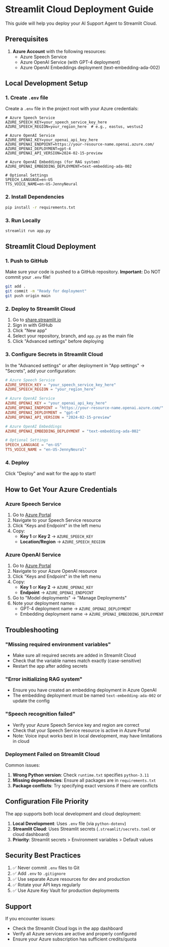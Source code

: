 # Streamlit Cloud Deployment Guide

This guide will help you deploy your AI Support Agent to Streamlit Cloud.

## Prerequisites

1. **Azure Account** with the following resources:
   - Azure Speech Service
   - Azure OpenAI Service (with GPT-4 deployment)
   - Azure OpenAI Embeddings deployment (text-embedding-ada-002)

## Local Development Setup

### 1. Create `.env` file

Create a `.env` file in the project root with your Azure credentials:

```env
# Azure Speech Service
AZURE_SPEECH_KEY=your_speech_service_key_here
AZURE_SPEECH_REGION=your_region_here  # e.g., eastus, westus2

# Azure OpenAI Service
AZURE_OPENAI_KEY=your_openai_api_key_here
AZURE_OPENAI_ENDPOINT=https://your-resource-name.openai.azure.com/
AZURE_OPENAI_DEPLOYMENT=gpt-4
AZURE_OPENAI_API_VERSION=2024-02-15-preview

# Azure OpenAI Embeddings (for RAG system)
AZURE_OPENAI_EMBEDDING_DEPLOYMENT=text-embedding-ada-002

# Optional Settings
SPEECH_LANGUAGE=en-US
TTS_VOICE_NAME=en-US-JennyNeural
```

### 2. Install Dependencies

```bash
pip install -r requirements.txt
```

### 3. Run Locally

```bash
streamlit run app.py
```

## Streamlit Cloud Deployment

### 1. Push to GitHub

Make sure your code is pushed to a GitHub repository. **Important:** Do NOT commit your `.env` file!

```bash
git add .
git commit -m "Ready for deployment"
git push origin main
```

### 2. Deploy to Streamlit Cloud

1. Go to [share.streamlit.io](https://share.streamlit.io)
2. Sign in with GitHub
3. Click "New app"
4. Select your repository, branch, and `app.py` as the main file
5. Click "Advanced settings" before deploying

### 3. Configure Secrets in Streamlit Cloud

In the "Advanced settings" or after deployment in "App settings" → "Secrets", add your configuration:

```toml
# Azure Speech Service
AZURE_SPEECH_KEY = "your_speech_service_key_here"
AZURE_SPEECH_REGION = "your_region_here"

# Azure OpenAI Service
AZURE_OPENAI_KEY = "your_openai_api_key_here"
AZURE_OPENAI_ENDPOINT = "https://your-resource-name.openai.azure.com/"
AZURE_OPENAI_DEPLOYMENT = "gpt-4"
AZURE_OPENAI_API_VERSION = "2024-02-15-preview"

# Azure OpenAI Embeddings
AZURE_OPENAI_EMBEDDING_DEPLOYMENT = "text-embedding-ada-002"

# Optional Settings
SPEECH_LANGUAGE = "en-US"
TTS_VOICE_NAME = "en-US-JennyNeural"
```

### 4. Deploy

Click "Deploy" and wait for the app to start!

## How to Get Your Azure Credentials

### Azure Speech Service

1. Go to [Azure Portal](https://portal.azure.com)
2. Navigate to your Speech Service resource
3. Click "Keys and Endpoint" in the left menu
4. Copy:
   - **Key 1** or **Key 2** → `AZURE_SPEECH_KEY`
   - **Location/Region** → `AZURE_SPEECH_REGION`

### Azure OpenAI Service

1. Go to [Azure Portal](https://portal.azure.com)
2. Navigate to your Azure OpenAI resource
3. Click "Keys and Endpoint" in the left menu
4. Copy:
   - **Key 1** or **Key 2** → `AZURE_OPENAI_KEY`
   - **Endpoint** → `AZURE_OPENAI_ENDPOINT`
5. Go to "Model deployments" → "Manage Deployments"
6. Note your deployment names:
   - GPT-4 deployment name → `AZURE_OPENAI_DEPLOYMENT`
   - Embedding deployment name → `AZURE_OPENAI_EMBEDDING_DEPLOYMENT`

## Troubleshooting

### "Missing required environment variables"

- Make sure all required secrets are added in Streamlit Cloud
- Check that the variable names match exactly (case-sensitive)
- Restart the app after adding secrets

### "Error initializing RAG system"

- Ensure you have created an embedding deployment in Azure OpenAI
- The embedding deployment must be named `text-embedding-ada-002` or update the config

### "Speech recognition failed"

- Verify your Azure Speech Service key and region are correct
- Check that your Speech Service resource is active in Azure Portal
- Note: Voice input works best in local development, may have limitations in cloud

### Deployment Failed on Streamlit Cloud

Common issues:
1. **Wrong Python version**: Check `runtime.txt` specifies `python-3.11`
2. **Missing dependencies**: Ensure all packages are in `requirements.txt`
3. **Package conflicts**: Try specifying exact versions if there are conflicts

## Configuration File Priority

The app supports both local development and cloud deployment:

1. **Local Development**: Uses `.env` file (via `python-dotenv`)
2. **Streamlit Cloud**: Uses Streamlit secrets (`.streamlit/secrets.toml` or cloud dashboard)
3. **Priority**: Streamlit secrets > Environment variables > Default values

## Security Best Practices

1. ✅ Never commit `.env` files to Git
2. ✅ Add `.env` to `.gitignore`
3. ✅ Use separate Azure resources for dev and production
4. ✅ Rotate your API keys regularly
5. ✅ Use Azure Key Vault for production deployments

## Support

If you encounter issues:
- Check the Streamlit Cloud logs in the app dashboard
- Verify all Azure services are active and properly configured
- Ensure your Azure subscription has sufficient credits/quota

